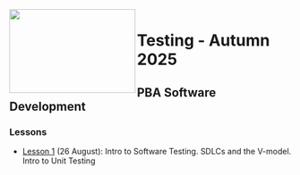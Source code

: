<img src="https://github.com/user-attachments/assets/30687bf2-ae01-4097-a112-48c9f7c7fa47" width="225" height="150" align="left" style="z-index: 999;">

# Testing - Autumn 2025
## PBA Software Development

### Lessons

- [Lesson 1](https://github.com/arturomorarioja-kea/SD_Testing_E25/blob/main/Lesson01/README.md) (26 August): Intro to Software Testing. SDLCs and the V-model. Intro to Unit Testing
